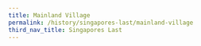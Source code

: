 ```yaml
---
title: Mainland Village
permalink: /history/singapores-last/mainland-village
third_nav_title: Singapores Last
---
```

